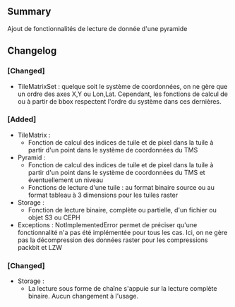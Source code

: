 ## Summary

Ajout de fonctionnalités de lecture de donnée d'une pyramide

## Changelog
### [Changed]

* TileMatrixSet : quelque soit le système de coordonnées, on ne gère que un ordre des axes X,Y ou Lon,Lat. Cependant, les fonctions de calcul de ou à partir de bbox respectent l'ordre du système dans ces dernières.

### [Added]

* TileMatrix :
    * Fonction de calcul des indices de tuile et de pixel dans la tuile à partir d'un point dans le système de coordonnées du TMS
* Pyramid :
    * Fonction de calcul des indices de tuile et de pixel dans la tuile à partir d'un point dans le système de coordonnées du TMS et éventuellement un niveau
    * Fonctions de lecture d'une tuile : au format binaire source ou au format tableau à 3 dimensions pour les tuiles raster
* Storage :
    * Fonction de lecture binaire, complète ou partielle, d'un fichier ou objet S3 ou CEPH
* Exceptions : NotImplementedError permet de préciser qu'une fonctionnalité n'a pas été implémentée pour tous les cas. Ici, on ne gère pas la décompression des données raster pour les compressions packbit et LZW
  

### [Changed]

* Storage :
    * La lecture sous forme de chaîne s'appuie sur la lecture complète binaire. Aucun changement à l'usage.

<!--
### [Added]

### [Changed]

### [Deprecated]

### [Removed]

### [Fixed]

### [Security]
-->

